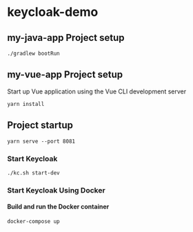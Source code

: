 # keycloak-demo

## my-java-app Project setup

```
./gradlew bootRun
```

## my-vue-app Project setup

Start up Vue application using the Vue CLI development server
```
yarn install
```

## Project startup
```
yarn serve --port 8081
```


### Start Keycloak
```
./kc.sh start-dev
```

### Start Keycloak Using Docker
#### Build and run the Docker container
```
docker-compose up
```